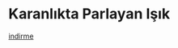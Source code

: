 # Karanlıkta Parlayan Işık
[indirme](https://github.com/ATEchnology55/Karanlikta-parlayan-isik/releases)
